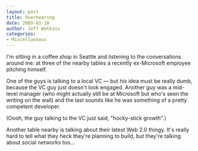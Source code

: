 ```yaml
---
layout: post
title: Overhearing
date: 2009-02-18
author: Jeff Watkins
categories:
- Miscellaneous
---
```


I'm sitting in a coffee shop in Seattle and listening to the conversations around me: at three of the nearby tables a recently ex-Microsoft employee pitching himself.

One of the guys is talking to a local VC — but his idea must be really dumb, because the VC guy just doesn't look engaged. Another guy was a mid-level manager (who might actually still be at Microsoft but who's seen the writing on the wall) and the last sounds like he was something of a pretty competent developer.

(Oooh, the guy talking to the VC just said, "hocky-stick growth".)

Another table nearby is talking about their latest Web 2.0 thingy. It's really hard to tell what they heck they're planning to build, but they're talking about social networks too...
